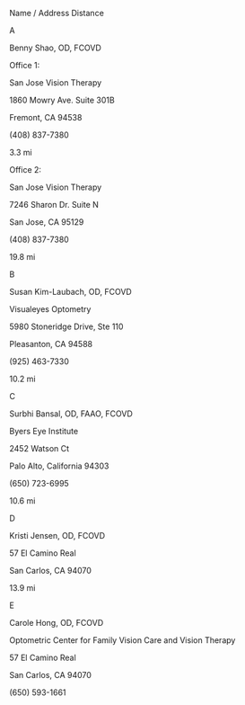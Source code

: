 Name / Address Distance

A

Benny Shao, OD, FCOVD

Office 1:

San Jose Vision Therapy

1860 Mowry Ave. Suite 301B

Fremont, CA 94538

(408) 837-7380

3.3 mi

Office 2:

San Jose Vision Therapy

7246 Sharon Dr. Suite N

San Jose, CA 95129

(408) 837-7380

19.8 mi

B

Susan Kim-Laubach, OD, FCOVD

Visualeyes Optometry

5980 Stoneridge Drive, Ste 110

Pleasanton, CA 94588

(925) 463-7330

10.2 mi

C

Surbhi Bansal, OD, FAAO, FCOVD

Byers Eye Institute

2452 Watson Ct

Palo Alto, California 94303

(650) 723-6995

10.6 mi

D

Kristi Jensen, OD, FCOVD

57 El Camino Real

San Carlos, CA 94070

13.9 mi

E

Carole Hong, OD, FCOVD

Optometric Center for Family Vision Care and Vision Therapy

57 El Camino Real

San Carlos, CA 94070

(650) 593-1661